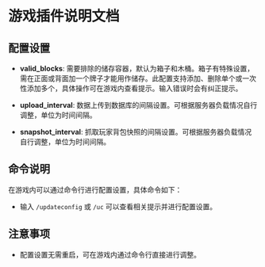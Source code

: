 # 游戏插件说明文档

## 配置设置

- **valid_blocks**: 需要排除的储存容器，默认为箱子和木桶。箱子有特殊设置，需在正面或背面加一个牌子才能用作储存。此配置支持添加、删除单个或一次性添加多个，具体操作可在游戏内查看提示。输入错误时会有纠正提示。

- **upload_interval**: 数据上传到数据库的间隔设置。可根据服务器负载情况自行调整，单位为时间间隔。

- **snapshot_interval**: 抓取玩家背包快照的间隔设置。可根据服务器负载情况自行调整，单位为时间间隔。

## 命令说明

在游戏内可以通过命令行进行配置设置，具体命令如下：

- 输入 `/updateconfig` 或 `/uc` 可以查看相关提示并进行配置设置。

## 注意事项

- 配置设置无需重启，可在游戏内通过命令行直接进行调整。
